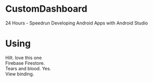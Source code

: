 # CustomDashboard
24 Hours - Speedrun Developing Android Apps with Android Studio

# Using
Hilt. love this one  
Firebase Firestore.  
Tears and blood. Yes.  
View binding.
